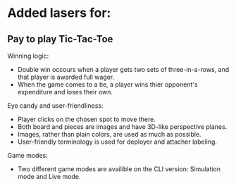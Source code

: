 # Added lasers for:

## Pay to play Tic-Tac-Toe

Winning logic:
 - Double win occours when a player gets two sets of three-in-a-rows, and that player is awarded full wager.
 - When the game comes to a tie, a player wins thier opponent's expenditure and loses their own.

Eye candy and user-friendliness:
 - Player clicks on the chosen spot to move there.
 - Both board and pieces are images and have 3D-like perspective planes.
 - Images, rather than plain colors, are used as much as possible.
 - User-friendly terminology is used for deployer and attacher labeling.

Game modes:
 - Two different game modes are availible on the CLI version: Simulation mode and Live mode.
